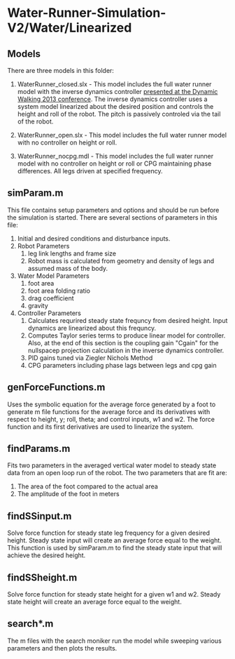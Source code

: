 Water-Runner-Simulation-V2/Water/Linearized
=======================================

Models
------

There are three models in this folder:

1. WaterRunner\_closed.slx - This model includes the full water runner model with the inverse dynamics controller [presented at the Dynamic Walking 2013 conference][1]. The inverse dynamics controller uses a system model linearized about the desired position and controls the height and roll of the robot. The pitch is passively controled via the tail of the robot.


2. WaterRunner\_open.slx - This model includes the full water runner model with no controller on height or roll.

3. WaterRunner\_nocpg.mdl - This model includes the full water runner model with no controller on height or roll or CPG maintaining phase differences. All legs driven at specified frequency.

simParam.m
----------

This file contains setup parameters and options and should be run before the simulation is started. There are several sections of parameters in this file:

1. Initial and desired conditions and disturbance inputs.
2. Robot Parameters
	1. leg link lengths and frame size
	2. Robot mass is calculated from geometry and density of legs and assumed mass of the body.
3. Water Model Parameters
	1. foot area
	2. foot area folding ratio
	3. drag coefficient
	4. gravity
4. Controller Parameters
	1. Calculates requrired steady state frequncy from desired height. Input dynamics are linearized about this frequncy. 
	2. Computes Taylor series terms to produce linear model for controller. Also, at the end of this section is
	  the coupling gain "Cgain" for the nullspacep projection calculation in the inverse dynamics controller.
	3. PID gains tuned via Ziegler Nichols Method
	4. CPG parameters including phase lags between legs and cpg gain

genForceFunctions.m
-------------------

Uses the symbolic equation for the average force generated by a foot to generate m file functions for the average force and its derivatives with respect to height, y; roll, theta; and control inputs, w1 and w2. The force function and its first derivatives are used to linearize the system. 

findParams.m
------------

Fits two parameters in the averaged vertical water model to steady state data from an open loop run of the robot. The two parameters that are fit are:
1. The area of the foot compared to the actual area
2. The amplitude of the foot in meters

findSSinput.m
--------------

Solve force function for steady state leg frequency for a given desired height. Steady state input will create an average force equal to the weight. This function is used by simParam.m to find the steady state input that will achieve the desired height.

findSSheight.m
--------------
Solve force function for steady state height for a given w1 and w2. Steady state height will create an average force equal to the weight.

search\*.m
----------

The m files with the search moniker run the model while sweeping various parameters and then plots the results.

[1]: ../../../Documents/DynamicWalking/poster.pdf             "Dynamic Walking 2013 poster"
